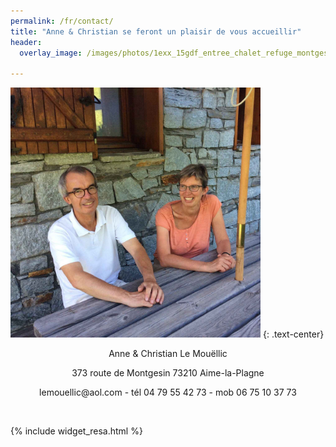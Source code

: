 ```yaml
---
permalink: /fr/contact/
title: "Anne & Christian se feront un plaisir de vous accueillir"
header:
  overlay_image: /images/photos/1exx_15gdf_entree_chalet_refuge_montgesin_plagne.jpg

---
```


<img src="/images/contact/nous.JPG" alt="" width="400" height="400" />
{: .text-center}


<p style="text-align: center;">Anne &amp; Christian Le Mouëllic</p>
<p style="text-align: center;">373 route de Montgesin 73210 Aime-la-Plagne</p>
<p style="text-align: center;">lemouellic@aol.com - tél 04 79 55 42 73 - mob 06 75 10 37 73</p>
<p style="text-align: center;"> </p>

{% include widget_resa.html %}
